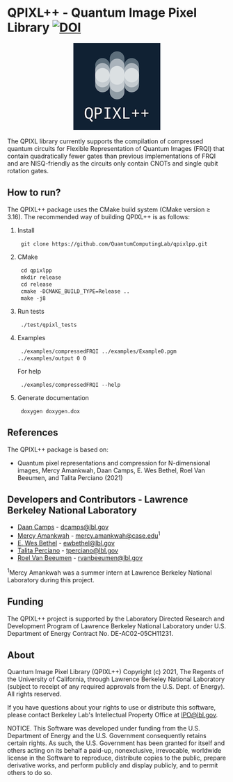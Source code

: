 # QPIXL++ - Quantum Image Pixel Library [![DOI](https://zenodo.org/badge/DOI/10.5281/zenodo.5557893.svg)](https://doi.org/10.5281/zenodo.5557893)

<p align="center"><img src="doc/doxygen/images/logo200x200.png?raw=true" /></p>

The QPIXL library currently supports the compilation of compressed quantum circuits for Flexible Representation of Quantum Images (FRQI) that contain quadratically fewer gates than previous implementations of FRQI and are NISQ-friendly as the circuits only contain CNOTs and single qubit rotation gates. 


## How to run?

The QPIXL++ package uses the CMake build system (CMake version ≥ 3.16).
The recommended way of building QPIXL++ is as follows:

1. Install

        git clone https://github.com/QuantumComputingLab/qpixlpp.git

2. CMake

        cd qpixlpp
        mkdir release
        cd release
        cmake -DCMAKE_BUILD_TYPE=Release ..
        make -j8

3. Run tests

        ./test/qpixl_tests

4. Examples

        ./examples/compressedFRQI ../examples/Example0.pgm ../examples/output 0 0

   For help

        ./examples/compressedFRQI --help

5. Generate documentation

        doxygen doxygen.dox

## References
The QPIXL++ package is based on:
- Quantum pixel representations and compression for N-dimensional images,
  Mercy Amankwah, Daan Camps, E. Wes Bethel, Roel Van Beeumen, and Talita Perciano (2021)


## Developers and Contributors - Lawrence Berkeley National Laboratory
- [Daan Camps](http://campsd.github.io/) - dcamps@lbl.gov
- [Mercy Amankwah](https://mathstats.case.edu/student/mercy-amankwah/) - mercy.amankwah@case.edu<sup>1</sup>
- [E. Wes Bethel](https://dav.lbl.gov/~wes/) - ewbethel@lbl.gov
- [Talita Perciano](https://tperciano.wixsite.com/home) - tperciano@lbl.gov
- [Roel Van Beeumen](http://www.roelvanbeeumen.be/) - rvanbeeumen@lbl.gov

<sup>1</sup>Mercy Amankwah was a summer intern at Lawrence Berkeley National Laboratory during this project.

## Funding
The QPIXL++ project is supported by the Laboratory Directed Research and
Development Program of Lawrence Berkeley National Laboratory under U.S.
Department of Energy Contract No. DE-AC02-05CH11231.


## About
Quantum Image Pixel Library (QPIXL++) Copyright (c) 2021, The 
Regents of the University of California, through Lawrence Berkeley 
National Laboratory (subject to receipt of any required approvals 
from the U.S. Dept. of Energy). All rights reserved.

If you have questions about your rights to use or distribute this software,
please contact Berkeley Lab's Intellectual Property Office at
IPO@lbl.gov.

NOTICE.  This Software was developed under funding from the U.S. Department
of Energy and the U.S. Government consequently retains certain rights.  As
such, the U.S. Government has been granted for itself and others acting on
its behalf a paid-up, nonexclusive, irrevocable, worldwide license in the
Software to reproduce, distribute copies to the public, prepare derivative 
works, and perform publicly and display publicly, and to permit others to do so.
       
